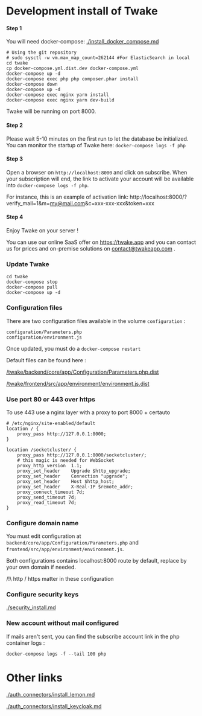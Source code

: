 # Development install of Twake

#### Step 1

You will need docker-compose: [./install_docker_compose.md](./install_dependencies.md)

```
# Using the git repository
# sudo sysctl -w vm.max_map_count=262144 #For ElasticSearch in local
cd twake
cp docker-compose.yml.dist.dev docker-compose.yml
docker-compose up -d
docker-compose exec php php composer.phar install
docker-compose down
docker-compose up -d
docker-compose exec nginx yarn install
docker-compose exec nginx yarn dev-build
```

Twake will be running on port 8000.

#### Step 2

Please wait 5-10 minutes on the first run to let the database be initialized. You can monitor the startup of Twake here: `docker-compose logs -f php`

#### Step 3

Open a browser on `http://localhost:8000` and click on subscribe. When your subscription will end, the link to activate your account will be available into `docker-compose logs -f php`.

For instance, this is an example of activation link: http://localhost:8000/?verify_mail=1&m=my@mail.com&c=xxx-xxx-xxx&token=xxx

#### Step 4

Enjoy Twake on your server !

You can use our online SaaS offer on https://twake.app and you can contact us for prices and on-premise solutions on contact@twakeapp.com .

### Update Twake

```
cd twake
docker-compose stop
docker-compose pull
docker-compose up -d
```

### Configuration files

There are two configuration files available in the volume `configuration` :

```
configuration/Parameters.php
configuration/environment.js
```

Once updated, you must do a `docker-compose restart`

Default files can be found here :

[/twake/backend/core/app/Configuration/Parameters.php.dist](Parameters.php)

[/twake/frontend/src/app/environment/environment.js.dist](./install_dependencies.md)

### Use port 80 or 443 over https

To use 443 use a nginx layer with a proxy to port 8000 + certauto

```
# /etc/nginx/site-enabled/default
location / {
    proxy_pass http://127.0.0.1:8000;
}

location /socketcluster/ {
    proxy_pass http://127.0.0.1:8000/socketcluster/;
    # this magic is needed for WebSocket
    proxy_http_version  1.1;
    proxy_set_header    Upgrade $http_upgrade;
    proxy_set_header    Connection "upgrade";
    proxy_set_header    Host $http_host;
    proxy_set_header    X-Real-IP $remote_addr;
    proxy_connect_timeout 7d;
    proxy_send_timeout 7d;
    proxy_read_timeout 7d;
}
```

### Configure domain name

You must edit configuration at `backend/core/app/Configuration/Parameters.php` and `frontend/src/app/environment/environment.js`.

Both configurations contains localhost:8000 route by default, replace by your own domain if needed.

/!\ http / https matter in these configuration

### Configure security keys

[./security_install.md](./security_install.md)

### New account without mail configured

If mails aren't sent, you can find the subscribe account link in the php container logs :

`docker-compose logs -f --tail 100 php`

# Other links

[./auth_connectors/install_lemon.md](./auth_connectors/install_lemon.md)

[./auth_connectors/install_keycloak.md](./auth_connectors/install_keycloak.md)
